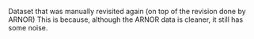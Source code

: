 Dataset that was manually revisited again (on top of the revision done by ARNOR)
This is because, although the ARNOR data is cleaner, it still has some noise.